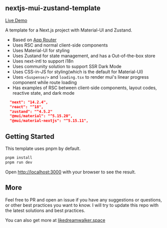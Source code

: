 ## nextjs-mui-zustand-template

[Live Demo](https://nextjs-mui-zustand-template.ldwid.com/)

A template for a Next.js project with Material-UI and Zustand.

- Based on [App Router](https://nextjs.org/docs/app/building-your-application/routing/defining-routes)
- Uses RSC and normal client-side components
- Uses Material-UI for styling
- Uses Zustand for state management, and has a Out-of-the-box store
- Uses next-intl to support i18n
- Uses community solution to support SSR Dark Mode
- Uses CSS-in-JS for styling(which is the default for Material-UI)
- Uses `<Suspense/>` and `loading.tsx` to render mui's linear progress component while route loading
- Has examples of RSC between client-side components, layout codes, reactive state, and dark mode

```json
  "next": "14.2.4",
  "react": "^18",
  "zustand": "^4.5.2"
  "@mui/material": "^5.15.20",
  "@mui/material-nextjs": "^5.15.11",
```

## Getting Started

This template uses pnpm by default.

```bash
pnpm install
pnpm run dev
```

Open [http://localhost:3000](http://localhost:3000) with your browser to see the result.

## More

Feel free to PR and open an issue if you have any suggestions or questions, or other best practices you want to know. I will try to update this repo with the latest solutions and best practices.

You can also get more at [likedreamwalker.space](https://likedreamwalker.space)
